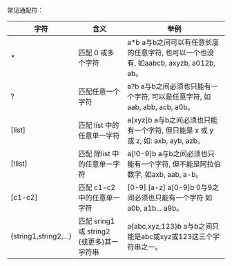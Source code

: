 常见通配符：

字符 |	含义|	举例
---|---|---
*	| 匹配 0 或多个字符	| a*b  a与b之间可以有任意长度的任意字符, 也可以一个也没有, 如aabcb, axyzb, a012b, ab。
?	| 匹配任意一个字符	| a?b  a与b之间必须也只能有一个字符, 可以是任意字符, 如aab, abb, acb, a0b。
[list] | 	匹配 list 中的任意单一字符 |	a[xyz]b   a与b之间必须也只能有一个字符, 但只能是 x 或 y 或 z, 如: axb, ayb, azb。
[!list] 	| 匹配 除list 中的任意单一字符| 	a[!0-9]b  a与b之间必须也只能有一个字符, 但不能是阿拉伯数字, 如axb, aab, a-b。
[c1-c2]	| 匹配 c1-c2 中的任意单一字符| [0-9] [a-z]	a[0-9]b  0与9之间必须也只能有一个字符 如a0b, a1b... a9b。
{string1,string2,...}	| 匹配 sring1 或 string2 (或更多)其一字符串 | 	a{abc,xyz,123}b    a与b之间只能是abc或xyz或123这三个字符串之一。



